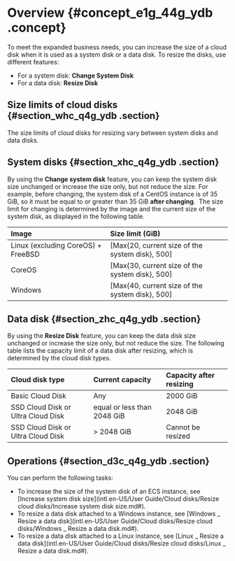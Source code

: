 # Overview {#concept_e1g_44g_ydb .concept}

To meet the expanded business needs, you can increase the size of a cloud disk when it is used as a system disk or a data disk. To resize the disks, use different features:

-   For a system disk: **Change System Disk**
-   For a data disk: **Resize Disk**

## Size limits of cloud disks {#section_whc_q4g_ydb .section}

The size limits of cloud disks for resizing vary between system disks and data disks.

## System disks {#section_xhc_q4g_ydb .section}

By using the **Change system disk** feature, you can keep the system disk size unchanged or increase the size only, but not reduce the size. For example, before changing, the system disk of a CentOS instance is of 35 GiB, so it must be equal to or greater than 35 GiB **after changing**.  The size limit for changing is determined by the image and the current size of the system disk, as displayed in the following table.

|Image|Size limit \(GiB\)|
|:----|:-----------------|
|Linux \(excluding CoreOS\) + FreeBSD|\[Max\{20, current size of the system disk\}, 500\]|
|CoreOS|\[Max\{30, current size of the system disk\}, 500\]|
|Windows|\[Max\{40, current size of the system disk\}, 500\]|

## Data disk {#section_zhc_q4g_ydb .section}

By using the **Resize Disk** feature, you can keep the data disk size unchanged or increase the size only, but not reduce the size. The following table lists the capacity limit of a data disk after resizing, which is determined by the cloud disk types.

|Cloud disk type|Current capacity|Capacity after resizing|
|:--------------|:---------------|:----------------------|
|Basic Cloud Disk |Any|2000 GiB|
|SSD Cloud Disk or Ultra Cloud Disk|equal or less than 2048 GiB|2048 GiB|
|SSD Cloud Disk or Ultra Cloud Disk|\> 2048 GiB|Cannot be resized|

## Operations {#section_d3c_q4g_ydb .section}

You can perform the following tasks:

-   To increase the size of the system disk of an ECS instance, see [Increase system disk size](intl.en-US/User Guide/Cloud disks/Resize cloud disks/Increase system disk size.md#).
-   To resize a data disk attached to a Windows instance, see [Windows \_ Resize a data disk](intl.en-US/User Guide/Cloud disks/Resize cloud disks/Windows _ Resize a data disk.md#).
-   To resize a data disk attached to a Linux instance, see [Linux \_ Resize a data disk](intl.en-US/User Guide/Cloud disks/Resize cloud disks/Linux _ Resize a data disk.md#).

